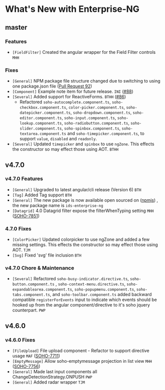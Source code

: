 # What's New with Enterprise-NG

## master

### Features

- `[FieldFilter]` Created the angular wrapper for the Field Filter controls `MHH`

### Fixes

- `[General]` NPM package file structure changed due to switching to using one package.json file ([Pull Request 92](https://github.com/infor-design/enterprise-ng/pull/92))
- `[Component]` Example note item for future release. `INI` ([#88](https://github.com/infor-design/enterprise-ng/issues/88))
- `[Several]` Added support for ReactiveForms. `BTHH` ([#86](https://github.com/infor-design/enterprise-ng/issues/86))
    - Refactored `soho-autocomplete.component.ts`, `soho-checkbox.component.ts`, `color-picker.component.ts`, `soho-datepicker.component.ts`, `soho-dropdown.component.ts`, `soho-editor.component.ts`, `soho-input.component.ts`, `soho-lookup.component.ts`, `soho-radiobutton.component.ts`, `soho-slider.component.ts`, `soho-spinbox.component.ts`, `soho-textarea.component.ts` and `soho-timepicker.component.ts`,  to support `value`, `disabled` and `readonly`.
- `[Several]` Updated `timepicker` and `spinbox` to use `ngZone`. This effects the constructor so may effect those using AOT. `BTHH`

## v4.7.0

### v4.7.0 Features

- `[General]` Upgraded to latest angular/cli release (Version 6) `BTH`
- `[Tag]` Added Tag support `BTH`
- `[General]` The new package is now available open sourced on ([npmjs](https://www.npmjs.com/package/ids-enterprise-ng)) , the new package name is `ids-enterprise-ng`
- `[Datagrid]` 4.0 Datagrid filter expose the filterWhenTyping setting `MHH` ([SOHO-7851](https://jira.infor.com/browse/SOHO-7851))

### 4.7.0 Fixes

- `[ColorPicker]` Updated colorpicker to use ngZone and added a few missing settings. This effects the constructor so may effect those using AOT. `TJM`
- `[Svg]` Fixed 'svg' file inclusion `BTH`

### v4.7.0 Chore & Maintenance

- `[Several]` Refactored `soho-busy-indicator.directive.ts`, `soho-button.component.ts` , `soho-context-menu.directive.ts`, `soho-expandablearea.component.ts`, `soho-popupmenu.component.ts`, `soho-tabs.component.ts`, and `soho-toolbar.component.ts` added backward compatible `registerForEvents` input to indicate which events should be hooked up from the angular component/directive to it's soho jquery counterpart. `PWP`

## v4.6.0

### v4.6.0 Fixes

- `[FileUpload]`  File upload component - Refactor to support directive usage `MAF` ([SOHO-7711](https://jira.infor.com/browse/SOHO-7711))
- `[EmptyMessage]` Allow soho-emptymessage projection in list view `MHH` ([SOHO-7756](https://jira.infor.com/browse/SOHO-7756))
- `[General]` Made last input components all ChangeDetectionStrategy.ONPUSH `PWP`
- `[General]` Added radar wrapper `TJM`
